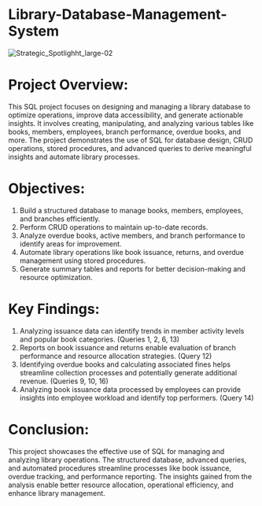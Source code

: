 # Library-Database-Management-System
![Strategic_Spotlighht_large-02](https://github.com/user-attachments/assets/d7a17536-302d-43b5-9197-519c4784ab26)
# Project Overview:
This SQL project focuses on designing and managing a library database to optimize operations, improve data accessibility, and generate actionable insights. It involves creating, manipulating, and analyzing various tables like books, members, employees, branch performance, overdue books, and more. The project demonstrates the use of SQL for database design, CRUD operations, stored procedures, and advanced queries to derive meaningful insights and automate library processes.

# Objectives:
1.	Build a structured database to manage books, members, employees, and branches efficiently.
2.	Perform CRUD operations to maintain up-to-date records.
3.	Analyze overdue books, active members, and branch performance to identify areas for improvement.
4.	Automate library operations like book issuance, returns, and overdue management using stored procedures.
5.	Generate summary tables and reports for better decision-making and resource optimization.

# Key Findings:
1.	 Analyzing issuance data can identify trends in member activity levels and popular book categories. (Queries 1, 2, 6, 13) 
2.	Reports on book issuance and returns enable evaluation of branch performance and resource allocation strategies. (Query 12)
3.	Identifying overdue books and calculating associated fines helps streamline collection processes and potentially generate additional revenue. (Queries 9, 10, 16) 
4.	Analyzing book issuance data processed by employees can provide insights into employee workload and identify top performers. (Query 14)

# Conclusion:
This project showcases the effective use of SQL for managing and analyzing library operations. The structured database, advanced queries, and automated procedures streamline processes like book issuance, overdue tracking, and performance reporting. The insights gained from the analysis enable better resource allocation, operational efficiency, and enhance library management. 
